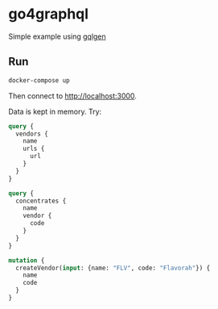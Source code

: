 # go4graphql

Simple example using [gqlgen](https://github.com/99designs/gqlgen)

## Run

```sh
docker-compose up
```

Then connect to [http://localhost:3000](http://localhost:3000).

Data is kept in memory. Try:

```graphql
query {
  vendors {
    name
    urls {
      url
    }
  }
}

query {
  concentrates {
    name
    vendor {
      code
    }
  }
}

mutation {
  createVendor(input: {name: "FLV", code: "Flavorah"}) {
    name
    code
  }
}
```
